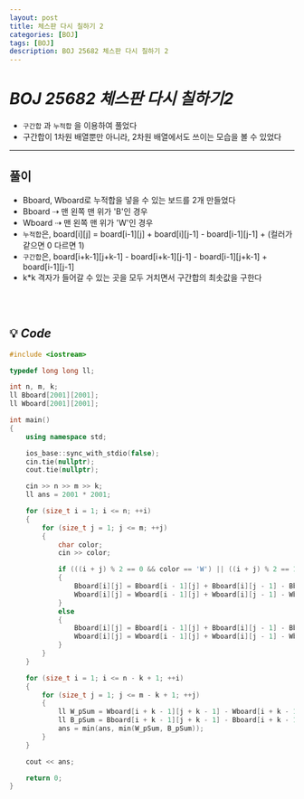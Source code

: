 ```yaml
---
layout: post
title: 체스판 다시 칠하기 2
categories: [BOJ]
tags: [BOJ]
description: BOJ 25682 체스판 다시 칠하기 2
---
```


# **_BOJ 25682 체스판 다시 칠하기2_**

- `구간합` 과 `누적합` 을 이용하여 풀었다
- 구간합이 1차원 배열뿐만 아니라, 2차원 배열에서도 쓰이는 모습을 볼 수 있었다

---

## 풀이

- Bboard, Wboard로 누적합을 넣을 수 있는 보드를 2개 만들었다
- Bboard ⇢ 맨 왼쪽 맨 위가 'B'인 경우
- Wboard ⇢ 맨 왼쪽 맨 위가 'W'인 경우
- `누적합`은, board[i][j] = board[i-1][j] + board[i][j-1] - board[i-1][j-1] + (컬러가 같으면 0 다르면 1)
- `구간합`은, board[i+k-1][j+k-1] - board[i+k-1][j-1] - board[i-1][j+k-1] + board[i-1][j-1]
- k\*k 격자가 들어갈 수 있는 곳을 모두 거치면서 구간합의 최솟값을 구한다

<br><br/>

## 💡 **_Code_**

```c++
#include <iostream>

typedef long long ll;

int n, m, k;
ll Bboard[2001][2001];
ll Wboard[2001][2001];

int main()
{
    using namespace std;

    ios_base::sync_with_stdio(false);
    cin.tie(nullptr);
    cout.tie(nullptr);

    cin >> n >> m >> k;
    ll ans = 2001 * 2001;

    for (size_t i = 1; i <= n; ++i)
    {
        for (size_t j = 1; j <= m; ++j)
        {
            char color;
            cin >> color;

            if (((i + j) % 2 == 0 && color == 'W') || ((i + j) % 2 == 1 && color == 'B'))
            {
                Bboard[i][j] = Bboard[i - 1][j] + Bboard[i][j - 1] - Bboard[i - 1][j - 1];
                Wboard[i][j] = Wboard[i - 1][j] + Wboard[i][j - 1] - Wboard[i - 1][j - 1] + 1;
            }
            else
            {
                Bboard[i][j] = Bboard[i - 1][j] + Bboard[i][j - 1] - Bboard[i - 1][j - 1] + 1;
                Wboard[i][j] = Wboard[i - 1][j] + Wboard[i][j - 1] - Wboard[i - 1][j - 1];
            }
        }
    }

    for (size_t i = 1; i <= n - k + 1; ++i)
    {
        for (size_t j = 1; j <= m - k + 1; ++j)
        {
            ll W_pSum = Wboard[i + k - 1][j + k - 1] - Wboard[i + k - 1][j - 1] - Wboard[i - 1][j + k - 1] + Wboard[i - 1][j - 1];
            ll B_pSum = Bboard[i + k - 1][j + k - 1] - Bboard[i + k - 1][j - 1] - Bboard[i - 1][j + k - 1] + Bboard[i - 1][j - 1];
            ans = min(ans, min(W_pSum, B_pSum));
        }
    }

    cout << ans;

    return 0;
}
```
